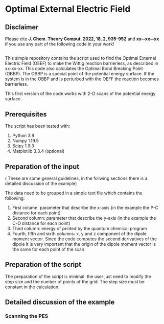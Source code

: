 # Optimal External Electric Field

## Disclaimer 
Please cite **J. Chem. Theory Comput. 2022, 18, 2, 935–952** and **xx--xx--xx** if you use any part of the following code in your work!

##
This simple repository contains the script used to find the Optimal External Electric Field (OEEF) to make the Wittig reaction barrierless, as described in xx-xx-xx. This code also calculates the Optimal Bond Breaking Point (OBBP). The OBBP is a special point of the potential energy surface. If the system is in the OBBP and is perturbed with the OEFF the reaction becomes barrierless.

This first version of the code works with 2-D scans of the potential energy surface.

## Prerequisites
The script has been tested with:
1. Python 3.8
2. Numpy 1.19.5
3. Scipy 1.9.3
4. Matplotlib 3.3.4 (optional)

## Preparation of the input
( These are some general guidelines, in the follwing sections there is a detailed discussion of the example)

The data need to be grouped in a simple text file which contains the following:

1. First column: parameter that describe the x-axis (in the example the P-C distance for each point)
2. Second column: parameter that describe the y-axis (in the example the C-O distance for each point)
3. Third column: energy of printed by the quantum chemical program
4. Fourth, fifth and sixth columns: x, y and z component of the dipole moment vector. Since the code computes the second derivatives of the dipole it is very important that the origin of the dipole moment vector is the same for each point of the scan.

## Preparation of the script

The preparation of the script is minimal: the user just need to modify the step size and the number of points of the grid. The step size must be constant in the calculation.

## Detailed discussion of the example

### Scanning the PES

